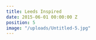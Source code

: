 ```yaml
---
title: Leeds Inspired
date: 2015-06-01 00:00:00 Z
position: 5
image: "/uploads/Untitled-5.jpg"
---
```



